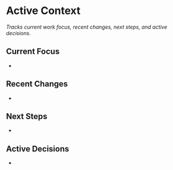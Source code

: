 # Active Context

_Tracks current work focus, recent changes, next steps, and active decisions._

## Current Focus

-

## Recent Changes

-

## Next Steps

-

## Active Decisions

-
